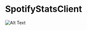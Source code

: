 # SpotifyStatsClient

![Alt Text](https://github.com/omonkulov/SpotifyStatsClient/blob/main/gifs/20220123_123854.gif?raw=true)
